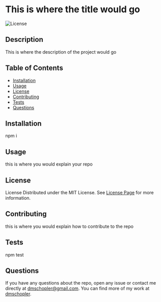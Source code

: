 # This is where the title would go 

![License](https://img.shields.io/static/v1?label=LICENSE&message=MIT&color=brightgreen)

## Description
This is where the description of the project would go 

## Table of Contents
<ul>
  <li><a href="#installation">Installation</a></li>
  <li><a href="#usage">Usage</a></li>
  <li><a href="#license">License</a></li>
  <li><a href="#contributing">Contributing</a></li>
  <li><a href="#tests">Tests</a></li>
  <li><a href="#questions">Questions</a></li>
</ul>

## Installation
npm i

## Usage
this is where you would explain your repo

## License
License Distributed under the MIT License. See [License Page](https://opensource.org/license/mit) for more information.

## Contributing
this is where you would explain how to contribute to the repo

## Tests
npm test

## Questions
If you have any questions about the repo, open any issue or contact me directly at dmschopler@gmail.com. You can find more of my work at [dmschopler](https://github.com/dmschopler/).